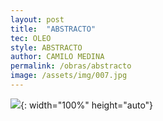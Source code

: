 ```yaml
---
layout: post
title:  "ABSTRACTO"
tec: OLEO
style: ABSTRACTO
author: CAMILO MEDINA
permalink: /obras/abstracto
image: /assets/img/007.jpg
---
```


![](/assets/img/007.jpg){: width="100%" height="auto"}
